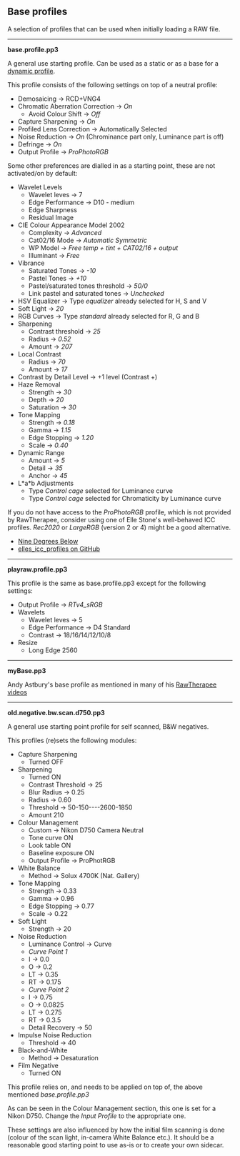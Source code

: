 ## Base profiles

A selection of profiles that can be used when initially loading a RAW file.

---

**base.profile.pp3**

A general use starting profile. Can be used as a static or as a base for a [dynamic profile](https://rawpedia.rawtherapee.com/Dynamic_processing_profiles).

This profile consists of the following settings on top of a neutral profile:

- Demosaicing -> RCD+VNG4
- Chromatic Aberration Correction -> *On*
  - Avoid Colour Shift -> *Off*
- Capture Sharpening -> *On*
- Profiled Lens Correction -> Automatically Selected
- Noise Reduction -> *On* (Chrominance part only, Luminance part is off)
- Defringe -> *On*
- Output Profile -> *ProPhotoRGB*

Some other preferences are dialled in as a starting point, these are not activated/on by default:

- Wavelet Levels
  - Wavelet leves -> 7
  - Edge Performance -> D10 - medium
  - Edge Sharpness
  - Residual Image
- CIE Colour Appearance Model 2002
  - Complexity -> *Advanced*
  - Cat02/16 Mode -> *Automatic Symmetric*
  - WP Model -> *Free temp + tint + CAT02/16 + output*
  - Illuminant -> *Free*
- Vibrance
  - Saturated Tones -> *-10*
  - Pastel Tones -> *+10*
  - Pastel/saturated tones threshold -> *50/0*
  - Link pastel and saturated tones -> *Unchecked*
- HSV Equalizer -> Type *equalizer* already selected for H, S and V
- Soft Light -> *20*
- RGB Curves -> Type *standard* already selected for R, G and B
- Sharpening
  - Contrast threshold -> *25*
  - Radius -> *0.52*
  - Amount -> *207*
- Local Contrast
  - Radius -> *70*
  - Amount -> *17*
- Contrast by Detail Level -> +1 level (Contrast +)
- Haze Removal
  - Strength -> *30*
  - Depth -> *20*
  - Saturation -> *30*
- Tone Mapping
  - Strength -> *0.18*
  - Gamma -> *1.15*
  - Edge Stopping -> *1.20*
  - Scale -> *0.40*
- Dynamic Range
  - Amount -> *5*
  - Detail -> *35*
  - Anchor -> *45*
- L\*a\*b Adjustments
  - Type *Control cage* selected for Luminance curve
  - Type *Control cage* selected for Chromaticity by Luminance curve

If you do not have access to the *ProPhotoRGB* profile, which is not provided by RawTherapee, consider using one of Elle Stone's well-behaved ICC profiles. *Rec2020* or *LargeRGB* (version 2 or 4) might be a good alternative.

- [Nine Degrees Below](https://ninedegreesbelow.com/photography/lcms-make-icc-profiles.html)
- [elles_icc_profiles on GitHub](https://github.com/ellelstone/elles_icc_profiles)

---

**playraw.profile.pp3**

This profile is the same as base.profile.pp3 except for the following settings:

- Output Profile -> *RTv4_sRGB*
- Wavelets 
  - Wavelet leves -> 5
  - Edge Performance -> D4 Standard
  - Contrast -> 18/16/14/12/10/8
- Resize
  - Long Edge 2560

---

**myBase.pp3**

Andy Astbury's base profile as mentioned in many of his [RawTherapee videos](https://www.youtube.com/playlist?list=PLnIcpm2W3TX_kcxfxeZdfW6R_4FYh-KjS)

---

**old.negative.bw.scan.d750.pp3**

A general use starting point profile for self scanned, B&W negatives.

This profiles (re)sets the following modules:

- Capture Sharpening
  - Turned OFF
- Sharpening
  - Turned ON
  - Contrast Threshold -> 25
  - Blur Radius -> 0.25
  - Radius -> 0.60
  - Threshold -> 50-150----2600-1850
  - Amount 210
- Colour Management
  - Custom -> Nikon D750 Camera Neutral
  - Tone curve ON
  - Look table ON
  - Baseline exposure ON
  - Output Profile -> ProPhotRGB
- White Balance
  - Method -> Solux 4700K (Nat. Gallery)
- Tone Mapping
  - Strength -> 0.33
  - Gamma -> 0.96
  - Edge Stopping -> 0.77
  - Scale -> 0.22
- Soft Light
  - Strength -> 20
- Noise Reduction
  - Luminance Control -> Curve
  - *Curve Point 1*
   - I  -> 0.0
   - O  -> 0.2
   - LT -> 0.35
   - RT -> 0.175
  - *Curve Point 2*
   - I  -> 0.75
   - O  -> 0.0825
   - LT -> 0.275
   - RT -> 0.3.5
  - Detail Recovery -> 50
- Impulse Noise Reduction
  - Threshold -> 40
- Black-and-White
  - Method -> Desaturation
- Film Negative
  - Turned ON

This profile relies on, and needs to be applied on top of, the above mentioned *base.profile.pp3*

As can be seen in the Colour Management section, this one is set for a Nikon D750. Change the *Input Profile* to the appropriate one.

These settings are also influenced by how the initial film scanning is done (colour of the scan light, in-camera White Balance etc.). It should be a reasonable good starting point to use as-is or to create your own sidecar.
